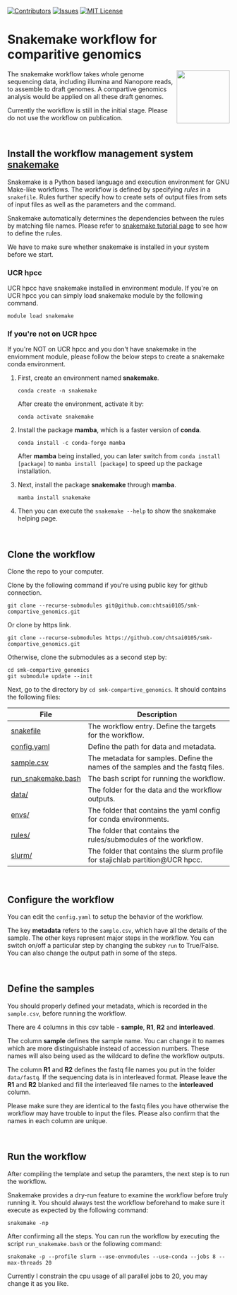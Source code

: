 [![Contributors][contributors-shield]][contributors-url]
[![Issues][issues-shield]][issues-url]
[![MIT License][license-shield]][license-url]

[contributors-shield]: https://img.shields.io/github/contributors/chtsai0105/smk-compartive_genomics
[contributors-url]: https://github.com/chtsai0105/smk-compartive_genomics/graphs/contributors
[issues-shield]: https://img.shields.io/github/issues/chtsai0105/smk-compartive_genomics
[issues-url]: https://github.com/chtsai0105/smk-compartive_genomics/issues
[license-shield]: https://img.shields.io/github/license/chtsai0105/smk-compartive_genomics?label=license
[license-url]: https://github.com/chtsai0105/smk-compartive_genomics/blob/master/LICENSE.md

# Snakemake workflow for comparitive genomics
<img align="right" width="120" height="120" src="https://avatars.githubusercontent.com/u/33450111?s=200&v=4">
The snakemake workflow takes whole genome sequencing data, including illumina and Nanopore reads, to assemble to draft genomes.
A compartive genomics analysis would be applied on all these draft genomes.

Currently the workflow is still in the initial stage. Please do not use the workflow on publication.

<br>

## Install the workflow management system [**snakemake**](https://snakemake.readthedocs.io/en/stable/index.html)
Snakemake is a Python based language and execution environment for GNU Make-like workflows.
The workflow is defined by specifying *rules* in a `snakefile`.
Rules further specify how to create sets of output files from sets of input files as well as the parameters and the command.

Snakemake automatically determines the dependencies between the rules by matching file names.
Please refer to [snakemake tutorial page](https://snakemake.readthedocs.io/en/stable/tutorial/basics.html) to see how to define the rules.

We have to make sure whether snakemake is installed in your system before we start.

### UCR hpcc
UCR hpcc have snakemake installed in environment module. If you're on UCR hpcc you can simply load snakemake module by the following command.
```
module load snakemake
```

### If you're not on UCR hpcc
If you're NOT on UCR hpcc and you don't have snakemake in the enviornment module, please follow the below steps to create a snakemake conda environment.
1. First, create an environment named **snakemake**.

    ```
    conda create -n snakemake
    ```

    After create the environment, activate it by:
    
    ```
    conda activate snakemake
    ```

2. Install the package **mamba**, which is a faster version of **conda**. 

    ```
    conda install -c conda-forge mamba
    ```
    
    After **mamba** being installed, you can later switch from `conda install [package]` to `mamba install [package]` to speed up the package installation.

3. Next, install the package **snakemake** through **mamba**.
    
    ```
    mamba install snakemake
    ```
    
4. Then you can execute the `snakemake --help` to show the snakemake helping page.

<br>

## Clone the workflow

Clone the repo to your computer.

Clone by the following command if you're using public key for github connection.

```
git clone --recurse-submodules git@github.com:chtsai0105/smk-compartive_genomics.git
```

Or clone by https link.

```
git clone --recurse-submodules https://github.com/chtsai0105/smk-compartive_genomics.git
```

Otherwise, clone the submodules as a second step by:
```
cd smk-compartive_genomics
git submodule update --init
```

Next, go to the directory by `cd smk-compartive_genomics`. It should contains the following files:

File    |Description
-|-
[snakefile](snakefile)  |The workflow entry. Define the targets for the workflow.
[config.yaml](config.yaml)  |Define the path for data and metadata.
[sample.csv](sample.csv)    |The metadata for samples. Define the names of the samples and the fastq files.
[run_snakemake.bash](run_snakemake.bash)    |The bash script for running the workflow.
[data/](data)   |The folder for the data and the workflow outputs.
[envs/](envs)   |The folder that contains the yaml config for conda environments.
[rules/](rules) |The folder that contains the rules/submodules of the workflow.
[slurm/](https://github.com/chtsai0105/snakemake_profile-slurm/tree/master) |The folder that contains the slurm profile for stajichlab partition@UCR hpcc.

<br>

## Configure the workflow

You can edit the `config.yaml` to setup the behavior of the workflow.

The key **metadata** refers to the `sample.csv`, which have all the details of the sample.
The other keys represent major steps in the workflow. You can switch on/off a particular step by changing the subkey `run` to True/False. You can also change the 
output path in some of the steps.

<br>

## Define the samples

You should properly defined your metadata, which is recorded in the `sample.csv`, before running the workflow.

There are 4 columns in this csv table - **sample**, **R1**, **R2** and **interleaved**.

The column **sample** defines the sample name. You can change it to names which are more distinguishable instead of accession numbers.
These names will also being used as the wildcard to define the workflow outputs.

The column **R1** and **R2** defines the fastq file names you put in the folder `data/fastq`.
If the sequencing data is in interleaved format. Please leave the **R1** and **R2** blanked and fill the interleaved file names to the **interleaved** column.

Please make sure they are identical to the fastq files you have otherwise the workflow may have trouble to input the files.
Please also confirm that the names in each column are unique.

<br>

## Run the workflow

After compiling the template and setup the paramters, the next step is to run the workflow.

Snakemake provides a dry-run feature to examine the workflow before truly running it. You should always test the workflow beforehand to make sure it execute as 
expected by the following command:

```
snakemake -np
```

After confirming all the steps. You can run the workflow by executing the script `run_snakemake.bash` or the following command:

```
snakemake -p --profile slurm --use-envmodules --use-conda --jobs 8 --max-threads 20
```

Currently I constrain the cpu usage of all parallel jobs to 20, you may change it as you like.
